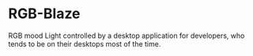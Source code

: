 # RGB-Blaze
RGB mood Light controlled by a desktop application for developers, who tends to be on their desktops most of the time. 

